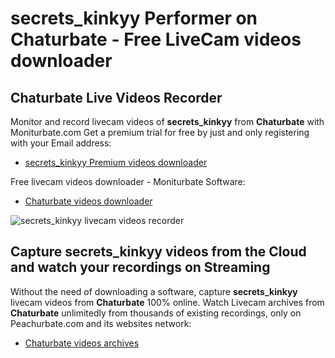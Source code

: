 # secrets_kinkyy Performer on Chaturbate - Free LiveCam videos downloader

## Chaturbate Live Videos Recorder

Monitor and record livecam videos of **secrets_kinkyy** from **Chaturbate** with Moniturbate.com
Get a premium trial for free by just and only registering with your Email address:
* [secrets_kinkyy Premium videos downloader](https://moniturbate.com/request-demo-licence-key.html)

Free livecam videos downloader - Moniturbate Software:
* [Chaturbate videos downloader](https://moniturbate.com/moniturbate-download-software.html)

![secrets_kinkyy livecam videos recorder](https://peachurnet.com/templates/moniturbate-software.png)


## Capture secrets_kinkyy videos from the Cloud and watch your recordings on Streaming

Without the need of downloading a software, capture **secrets_kinkyy** livecam videos from **Chaturbate** 100% online.
Watch Livecam archives from **Chaturbate** unlimitedly from thousands of existing recordings, only on Peachurbate.com and its websites network:
* [Chaturbate videos archives](https://peachurnet.com/)